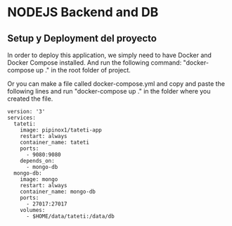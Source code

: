 # NODEJS Backend and DB

## Setup y Deployment del proyecto


In order to deploy this application, we simply need to have Docker and Docker Compose installed. And run the following command: 
"docker-compose up ." in the root folder of project.

Or you can make a file called docker-compose.yml and copy and paste the following lines and run "docker-compose up ." in the folder where you created the file.

```
version: '3'
services:
  tateti:
    image: pipinox1/tateti-app
    restart: always
    container_name: tateti
    ports:
      - 9080:9080
    depends_on:
      - mongo-db
  mongo-db:
    image: mongo
    restart: always
    container_name: mongo-db
    ports:
      - 27017:27017
    volumes:
      - $HOME/data/tateti:/data/db
```
